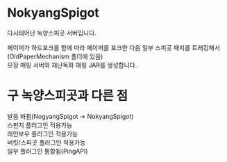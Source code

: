 # NokyangSpigot
다시태어난 녹양스피곳 서버입니다.

페이퍼가 하드포크를 함에 따라 페이퍼를 포크한 다음 일부 스피곳 패치를 트래킹해서(OldPaperMechanism 폴더에 있음)\
모장 매핑 서버와 재난독화 매핑 JAR를 생성합니다.

# 구 녹양스피곳과 다른 점
발음 바뀜(NogyangSpigot -> NokyangSpigot)\
스펀지 플러그인 적용가능\
레인보우 플러그인 적용가능\
버킷/스피곳 플러그인 적용가능\
일부 플러그인 통합됨(PingAPI)

